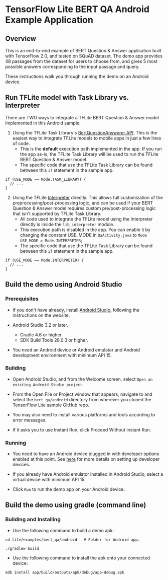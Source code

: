 # TensorFlow Lite BERT QA Android Example Application

## Overview

This is an end-to-end example of BERT Question & Answer application built with
TensorFlow 2.0, and tested on SQuAD dataset. The demo app provides 48 passages
from the dataset for users to choose from, and gives 5 most possible answers
corresponding to the input passage and query.

These instructions walk you through running the demo on an Android device.

## Run TFLite model with Task Library vs. Interpreter

There are TWO ways to integrate a TFLite BERT Question & Answer model implemented in this Android sample:
1. Using the TFLite Task Library's [BertQuestionAnswerer API](https://www.tensorflow.org/lite/inference_with_metadata/task_library/bert_question_answerer). This is the easiest way to integrate TFLite models to mobile apps in just a few lines of code.
    * This is the **default** execution path implemented in the app. If you run the app as-is, the TFLite Task Library will be used to run the TFLite BERT Question & Answer model.
    * The specific code that use the TFLite Task Library can be found between this `if` statement in the sample app.
```
if (USE_MODE == Mode.TASK_LIBRARY) {
  // ...
}
```
    
2. Using the TFLite [Interpreter](https://www.tensorflow.org/lite/guide/inference) directly. This allows full customization of the preprocessing/post-processing logic, and can be used if your BERT Question & Answer model requires custom pre/post-processing logic that isn't supported by TFLite Task Library.
    * All code used to integrate the TFLite model using the Interpreter directly is inside the `lib_interpreter` module.
    * This execution path is disabled in the app. You can enable it by changing the constant USE_MODE in `QaActivity.java` to `Mode USE_MODE = Mode.INTERPRETER`;
    * The specific code that use the TFLite Task Library can be found between this `if` statement in the sample app.
```
if (USE_MODE == Mode.INTERPRETER) {
  // ...
}
```


## Build the demo using Android Studio

### Prerequisites

*   If you don't have already, install
    [Android Studio](https://developer.android.com/studio/index.html), following
    the instructions on the website.

*   Android Studio 3.2 or later.
    - Gradle 4.6 or higher.
    - SDK Build Tools 28.0.3 or higher.

*   You need an Android device or Android emulator and Android development
    environment with minimum API 15.

### Building

*   Open Android Studio, and from the Welcome screen, select `Open an existing
    Android Studio project`.

*   From the Open File or Project window that appears, navigate to and select
    the `bert_qa/android` directory from wherever you cloned the TensorFlow Lite
    sample GitHub repo.

*   You may also need to install various platforms and tools according to error
    messages.

*   If it asks you to use Instant Run, click Proceed Without Instant Run.

### Running

*   You need to have an Android device plugged in with developer options enabled
    at this point. See [here](https://developer.android.com/studio/run/device)
    for more details on setting up developer devices.

*   If you already have Android emulator installed in Android Studio, select a
    virtual device with minimum API 15.

*   Click `Run` to run the demo app on your Android device.

## Build the demo using gradle (command line)

### Building and Installing

*   Use the following command to build a demo apk:

```
cd lite/examples/bert_qa/android   # Folder for Android app.

./gradlew build
```

*   Use the following command to install the apk onto your connected device:

```
adb install app/build/outputs/apk/debug/app-debug.apk
```
